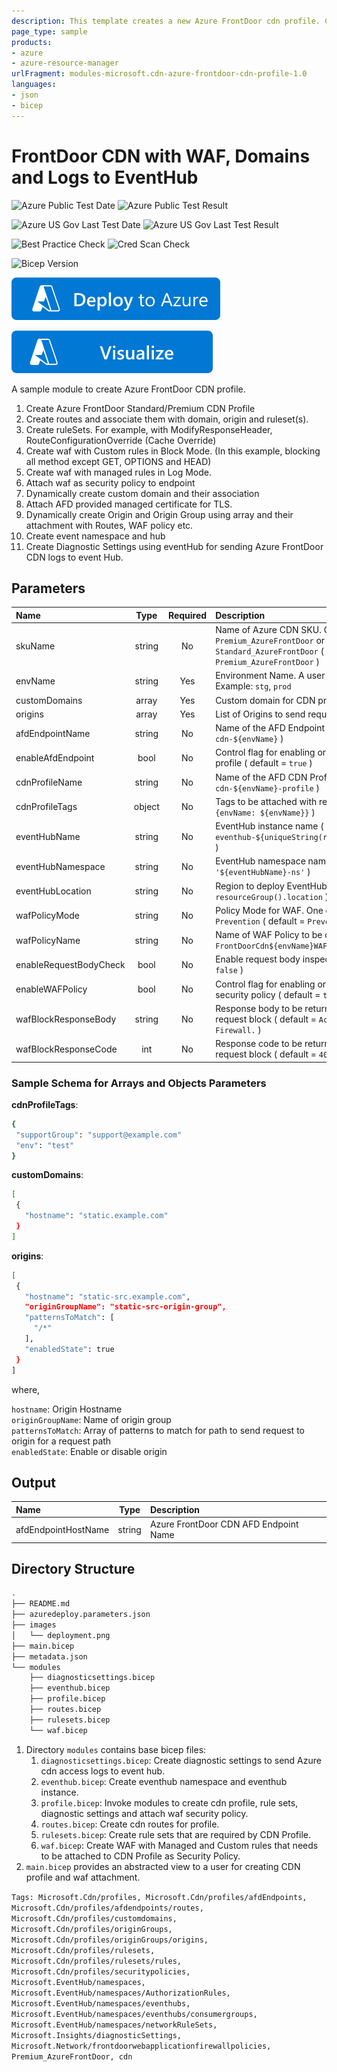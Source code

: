 ```yaml
---
description: This template creates a new Azure FrontDoor cdn profile. Create WAF with custom and managed rules, cdn routes, origin and groups with their association with WAF and routes, configures custom domains, create event hub and diagnostic settings for sending CDN access logs using event hub.
page_type: sample
products:
- azure
- azure-resource-manager
urlFragment: modules-microsoft.cdn-azure-frontdoor-cdn-profile-1.0
languages:
- json
- bicep
---
```

# FrontDoor CDN with WAF, Domains and Logs to EventHub

![Azure Public Test Date](https://azurequickstartsservice.blob.core.windows.net/badges/modules/microsoft.cdn/azure-frontdoor-cdn-profile/1.0/PublicLastTestDate.svg)
![Azure Public Test Result](https://azurequickstartsservice.blob.core.windows.net/badges/modules/microsoft.cdn/azure-frontdoor-cdn-profile/1.0/PublicDeployment.svg)

![Azure US Gov Last Test Date](https://azurequickstartsservice.blob.core.windows.net/badges/modules/microsoft.cdn/azure-frontdoor-cdn-profile/1.0/FairfaxLastTestDate.svg)
![Azure US Gov Last Test Result](https://azurequickstartsservice.blob.core.windows.net/badges/modules/microsoft.cdn/azure-frontdoor-cdn-profile/1.0/FairfaxDeployment.svg)

![Best Practice Check](https://azurequickstartsservice.blob.core.windows.net/badges/modules/microsoft.cdn/azure-frontdoor-cdn-profile/1.0/BestPracticeResult.svg)
![Cred Scan Check](https://azurequickstartsservice.blob.core.windows.net/badges/modules/microsoft.cdn/azure-frontdoor-cdn-profile/1.0/CredScanResult.svg)

![Bicep Version](https://azurequickstartsservice.blob.core.windows.net/badges/modules/microsoft.cdn/azure-frontdoor-cdn-profile/1.0/BicepVersion.svg)

[![Deploy To Azure](https://raw.githubusercontent.com/Azure/azure-quickstart-templates/master/1-CONTRIBUTION-GUIDE/images/deploytoazure.svg?sanitize=true)](https://portal.azure.com/#create/Microsoft.Template/uri/https%3A%2F%2Fraw.githubusercontent.com%2FAzure%2Fazure-quickstart-templates%2Fmaster%2Fmodules%2Fmicrosoft.cdn%2Fazure-frontdoor-cdn-profile%2F1.0%2Fazuredeploy.json)

[![Visualize](https://raw.githubusercontent.com/Azure/azure-quickstart-templates/master/1-CONTRIBUTION-GUIDE/images/visualizebutton.svg?sanitize=true)](http://armviz.io/#/?load=https%3A%2F%2Fraw.githubusercontent.com%2FAzure%2Fazure-quickstart-templates%2Fmaster%2Fmodules%2Fmicrosoft.cdn%2Fazure-frontdoor-cdn-profile%2F1.0%2Fazuredeploy.json)   

A sample module to create Azure FrontDoor CDN profile. 

1. Create Azure FrontDoor Standard/Premium CDN Profile
2. Create routes and associate them with domain, origin and ruleset(s).
3. Create ruleSets. For example, with ModifyResponseHeader, RouteConfigurationOverride (Cache Override)
4. Create waf with Custom rules in Block Mode. (In this example, blocking all method except GET, OPTIONS and HEAD)
5. Create waf with managed rules in Log Mode.
6. Attach waf as security policy to endpoint
7. Dynamically create custom domain and their association
8. Attach AFD provided managed certificate for TLS. 
9. Dynamically create Origin and Origin Group using array and their attachment with Routes, WAF policy etc.
10. Create event namespace and hub
11. Create Diagnostic Settings using eventHub for sending Azure FrontDoor CDN logs to event Hub.

## Parameters


| Name | Type | Required | Description |
| :------------- | :----------: | :----------: | :------------- |
| skuName | string | No | Name of Azure CDN SKU. One of `Premium_AzureFrontDoor` or `Standard_AzureFrontDoor` ( default = `Premium_AzureFrontDoor` ) |
| envName | string | Yes | Environment Name. A user defined value. Example: `stg`, `prod` |
| customDomains | array | Yes | Custom domain for CDN profile |
| origins | array | Yes | List of Origins to send request for Cache Fill |
| afdEndpointName | string | No | Name of the AFD Endpoint ( default = `afd-cdn-${envName}` ) |
| enableAfdEndpoint | bool | No | Control flag for enabling or disabling CDN profile ( default = `true` ) |
| cdnProfileName | string | No | Name of the AFD CDN Profile ( default = `afd-cdn-${envName}-profile` ) |
| cdnProfileTags | object | No | Tags to be attached with resources ( default = `{envName: ${envName}}` ) |
| eventHubName | string | No | EventHub instance name ( default = `eventhub-${uniqueString(resourceGroup().id)}` ) |
| eventHubNamespace | string | No | EventHub namespace name ( default = `'${eventHubName}-ns'` ) |
| eventHubLocation | string | No | Region to deploy EventHub ( default = `resourceGroup().location` ) |
| wafPolicyMode | string | No | Policy Mode for WAF. One of `Detection` or `Prevention` ( default = `Prevention` ) |
| wafPolicyName | string | No | Name of WAF Policy to be created ( default = `FrontDoorCdn${envName}WAF` ) |
| enableRequestBodyCheck | bool | No | Enable request body inspection ( default = `false` ) |
| enableWAFPolicy | bool | No | Control flag for enabling or disabling WAF security policy ( default = `true` ) |
| wafBlockResponseBody | string | No | Response body to be returned by WAF on request block ( default = `Access Denied by Firewall.` ) |
| wafBlockResponseCode | int | No | Response code to be returned by WAF on request block ( default = `403` ) |


### Sample Schema for Arrays and Objects Parameters

**cdnProfileTags**:

```bash
{
 "supportGroup": "support@example.com"
 "env": "test"
}
```

**customDomains**:

```bash
[
 {
   "hostname": "static.example.com"
 }
]
```

**origins**:

```bash
[
 {
   "hostname": "static-src.example.com",
   "originGroupName": "static-src-origin-group",
   "patternsToMatch": [
     "/*"
   ],
   "enabledState": true
 } 
]
```

where, 

`hostname`: Origin Hostname  
`originGroupName`: Name of origin group  
`patternsToMatch`: Array of patterns to match for path to send request to origin for a request path  
`enabledState`: Enable or disable origin  

## Output

| Name | Type | Description |
| :------------- | :----------: | :------------- |
| afdEndpointHostName | string | Azure FrontDoor CDN AFD Endpoint Name |


## Directory Structure

```bash
.
├── README.md
├── azuredeploy.parameters.json
├── images
│   └── deployment.png
├── main.bicep
├── metadata.json
└── modules
    ├── diagnosticsettings.bicep
    ├── eventhub.bicep
    ├── profile.bicep
    ├── routes.bicep
    ├── rulesets.bicep
    └── waf.bicep
```

1. Directory `modules` contains base bicep files:
   1. `diagnosticsettings.bicep`: Create diagnostic settings to send Azure cdn access logs to event hub.
   2. `eventhub.bicep`: Create eventhub namespace and eventhub instance.
   3. `profile.bicep`: Invoke modules to create cdn profile, rule sets, diagnostic settings and attach waf security policy.
   4. `routes.bicep`: Create cdn routes for profile.
   5. `rulesets.bicep`: Create rule sets that are required by CDN Profile.
   6. `waf.bicep`: Create WAF with Managed and Custom rules that needs to be attached to CDN Profile as Security Policy.
2. `main.bicep` provides an abstracted view to a user for creating CDN profile and waf attachment.

`Tags: Microsoft.Cdn/profiles, Microsoft.Cdn/profiles/afdEndpoints, Microsoft.Cdn/profiles/afdendpoints/routes, Microsoft.Cdn/profiles/customdomains, Microsoft.Cdn/profiles/originGroups, Microsoft.Cdn/profiles/originGroups/origins, Microsoft.Cdn/profiles/rulesets, Microsoft.Cdn/profiles/rulesets/rules, Microsoft.Cdn/profiles/securitypolicies, Microsoft.EventHub/namespaces, Microsoft.EventHub/namespaces/AuthorizationRules, Microsoft.EventHub/namespaces/eventhubs, Microsoft.EventHub/namespaces/eventhubs/consumergroups, Microsoft.EventHub/namespaces/networkRuleSets, Microsoft.Insights/diagnosticSettings, Microsoft.Network/frontdoorwebapplicationfirewallpolicies, Premium_AzureFrontDoor, cdn`